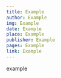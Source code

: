 ```yaml
---
title: Example
author: Example
img: Example
date: Example
place: Example
publisher: Example
pages: Example
link: Example
---
```


example